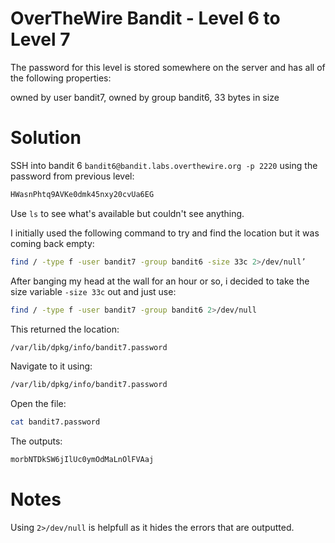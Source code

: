# OverTheWire Bandit - Level 6 to Level 7
The password for this level is stored somewhere on the server and has all of the following properties:

owned by user bandit7,
owned by group bandit6,
33 bytes in size
# Solution

SSH into bandit 6 `bandit6@bandit.labs.overthewire.org -p 2220` using the password from previous level:
```bash
HWasnPhtq9AVKe0dmk45nxy20cvUa6EG
```
Use `ls` to see what's available but couldn't see anything.

I initially used the following command to try and find the location but it was coming back empty:

```bash
find / -type f -user bandit7 -group bandit6 -size 33c 2>/dev/null’ 
```
After banging my head at the wall for an hour or so, i decided to take the size variable `-size 33c` out and just use:

```bash
find / -type f -user bandit7 -group bandit6 2>/dev/null 
```
This returned the location: 
```bash
/var/lib/dpkg/info/bandit7.password 
```
Navigate to it using:
```bash
/var/lib/dpkg/info/bandit7.password
```
Open the file:
```bash
cat bandit7.password
```
The outputs:
```bash
morbNTDkSW6jIlUc0ymOdMaLnOlFVAaj
```

# Notes 
Using `2>/dev/null` is helpfull as it hides the errors that are outputted.
